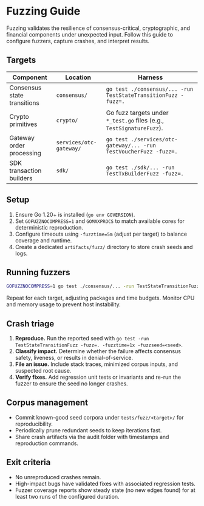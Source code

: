 # Fuzzing Guide

Fuzzing validates the resilience of consensus-critical, cryptographic, and financial components under unexpected input. Follow this guide to configure fuzzers, capture crashes, and interpret results.

## Targets

| Component | Location | Harness |
| --- | --- | --- |
| Consensus state transitions | `consensus/` | `go test ./consensus/... -run TestStateTransitionFuzz -fuzz=.` |
| Crypto primitives | `crypto/` | Go fuzz targets under `*_test.go` files (e.g., `TestSignatureFuzz`). |
| Gateway order processing | `services/otc-gateway/` | `go test ./services/otc-gateway/... -run TestVoucherFuzz -fuzz=.` |
| SDK transaction builders | `sdk/` | `go test ./sdk/... -run TestTxBuilderFuzz -fuzz=.` |

## Setup

1. Ensure Go 1.20+ is installed (`go env GOVERSION`).
2. Set `GOFUZZNOCOMPRESS=1` and `GOMAXPROCS` to match available cores for deterministic reproduction.
3. Configure timeouts using `-fuzztime=5m` (adjust per target) to balance coverage and runtime.
4. Create a dedicated `artifacts/fuzz/` directory to store crash seeds and logs.

## Running fuzzers

```bash
GOFUZZNOCOMPRESS=1 go test ./consensus/... -run TestStateTransitionFuzz -fuzz=. -fuzztime=10m -fuzzminimize
```

Repeat for each target, adjusting packages and time budgets. Monitor CPU and memory usage to prevent host instability.

## Crash triage

1. **Reproduce.** Run the reported seed with `go test -run TestStateTransitionFuzz -fuzz=. -fuzztime=1x -fuzzseed=<seed>`.
2. **Classify impact.** Determine whether the failure affects consensus safety, liveness, or results in denial-of-service.
3. **File an issue.** Include stack traces, minimized corpus inputs, and suspected root cause.
4. **Verify fixes.** Add regression unit tests or invariants and re-run the fuzzer to ensure the seed no longer crashes.

## Corpus management

- Commit known-good seed corpora under `tests/fuzz/<target>/` for reproducibility.
- Periodically prune redundant seeds to keep iterations fast.
- Share crash artifacts via the audit folder with timestamps and reproduction commands.

## Exit criteria

- No unreproduced crashes remain.
- High-impact bugs have validated fixes with associated regression tests.
- Fuzzer coverage reports show steady state (no new edges found) for at least two runs of the configured duration.
